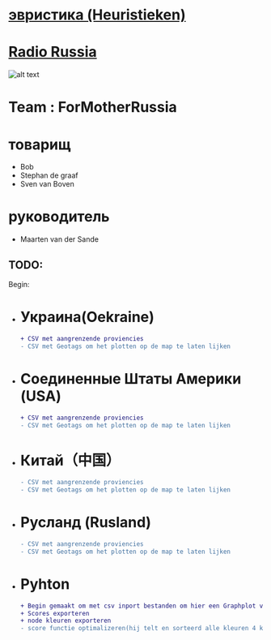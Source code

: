 # [эвристика (Heuristieken)](http://heuristieken.nl/wiki/index.php?title=Radio_Russia)


# [Radio Russia](https://www.youtube.com/watch?v=U06jlgpMtQs)



![alt text](http://www.cnclabs.com/redalert2/images/sovietlogo_small.jpg)
# Team : ForMotherRussia

# товарищ
+ Bob
+ Stephan de graaf
+ Sven van Boven

# руководитель
+ Maarten van der Sande

## TODO:
Begin:
- # Украина(Oekraine)
    ```diff
    + CSV met aangrenzende proviencies
    - CSV met Geotags om het plotten op de map te laten lijken
    ```

- # Соединенные Штаты Америки (USA)
    ```diff
    + CSV met aangrenzende proviencies
    - CSV met Geotags om het plotten op de map te laten lijken
    ```

- # Китай（中国）
    ```diff
    - CSV met aangrenzende proviencies
    - CSV met Geotags om het plotten op de map te laten lijken
    ```

- # Русланд (Rusland)
    ```diff
    - CSV met aangrenzende proviencies
    - CSV met Geotags om het plotten op de map te laten lijken
    ```

- # Pyhton
    ```diff
    + Begin gemaakt om met csv inport bestanden om hier een Graphplot van te maken
    + Scores exporteren
    + node kleuren exporteren
    - score functie optimalizeren(hij telt en sorteerd alle kleuren 4 keer per run, maar 1 keer nodig)
    ```

